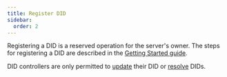 ```yaml
---
title: Register DID
sidebar:
  order: 2
---
```


Registering a DID is a reserved operation for the server's owner. The steps for registering a DID are described in the
[Getting Started guide](/getting-started).

DID controllers are only permitted to [update](/did-management/update-did) their DID or
[resolve](/did-management/resolve-did) DIDs.
